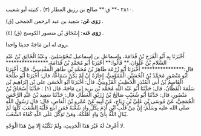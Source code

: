 ٢٨١٠ -** ق:** صالح بن رزيق العطار (٣) ، كنيته أبو شعيب.

**رَوَى عَن:** سَعِيد بن عبد الرحمن الجمحي (ق) .

**رَوَى عَنه:** إِسْحَاق بْن منصور الكوسج (ق) (٤) .

روى له ابن مَاجَهْ حديثا واحدا.

أَخْبَرَنَا بِهِ أَبُو الْفَرَجِ بْنُ قُدَامَةَ، وإسماعل بن إسماعيل بْنجُوْسَلِينَ، وعَبْدُ الْخَالِقِ بْنُ عَبْدِ السَّلامِ بْنُ عُلْوَانَ،** قَالُوا:** أَخْبَرَنَا أَبُو مُحَمَّدِ بْنُ قُدَامَةَ،**************** قال:**************** أَخْبَرَنَا أَبُو زُرْعَة طَاهِرُ بْنُ مُحَمَّدِ بْنِ طَاهِرٍ الْمَقْدِسِيُّ، قال: أَخْبَرَنَا أَبُو مَنْصُورٍ مُحَمَّدُ بْنُ الْحُسَيْنِ الْمُقَوِّمِيُّ، إِجَازَةً إِنْ لَمْ يَكُنْ سَمَاعًا، قال: أَخْبَرَنَا أَبُو طَلْحَةَ الْقَاسِمُ بْنُ أَبي الْمُنْذِرِ الْخَطِيبُ الْقَزْوِينِيُّ، قال: أَخْبَرَنَا أَبُو الْحَسَن علي بْن إِبْرَاهِيم بْن سَلَمَةَ الْقَطَّانُ، قال: حَدَّثَنَا أَبُو عَبْد اللَّهِ مُحَمَّد بْن يزيد ابن مَاجَهْ، قال (١) : حَدَّثَنَا إِسْحَاقُ بْنُ مَنْصُورٍ، قال: حَدَّثَنَا أَبُو شُعَيْبٍ صَالِحُ بْنُ رُزَيْقٍ الْعَطَّارُ، قال: حَدَّثَنَا سَعِيد بْنُ عَبْدِ الرَّحْمَنِ الْجُمَحِيُّ، عَنْ مُوسَى بْنِ عَلِيِّ بْنِ رَبَاحٍ، عَنْ أَبِيهِ عَنْ عَمْرو بْنُ الْعَاصِ، قال: قال رَسُول اللَّهِ صلى الله عليه وسَلَّمَ: إِنَّ مِنْ قَلْبِ ابْنِ آدَمَ بِكُلِّ وادٍ شُعْبَةً فَمَنِ ابتع قَلْبُهُ الشُّعَبَ كُلَّهَا لَمْ يُبَالِ اللَّهُ بِأَيِّ وادٍ أَهْلَكَهُ، ومَنْ تَوَكَّلَ عَلَى اللَّهِ كَفَاهُ الشُّعَبَ.

لا أَعْرِفُ لَهُ غَيْرَ هَذَا الْحَدِيثِ، ولَمْ نَكْتُبُهُ إِلا مِنْ هَذَا الْوَجْهِ.